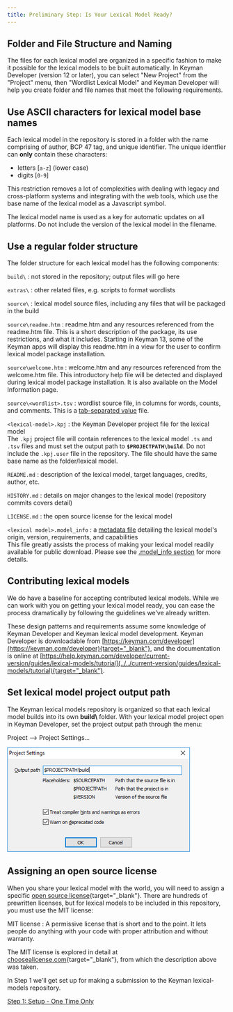 ```yaml
---
title: Preliminary Step: Is Your Lexical Model Ready?
---
```

  
## Folder and File Structure and Naming

The files for each lexical model are organized in a specific fashion to
make it possible for the lexical models to be built automatically. In
Keyman Developer (version 12 or later), you can select "New Project"
from the "Project" menu, then "Wordlist Lexical Model" and Keyman
Developer will help you create folder and file names that meet the
following requirements.

## Use ASCII characters for lexical model base names

Each lexical model in the repository is stored in a folder with the name
comprising of author, BCP 47 tag, and unique identifier. The unique
identfier can **only** contain these characters:

-   letters \[`a-z`\] (lower case)
-   digits \[`0-9`\]

This restriction removes a lot of complexities with dealing with legacy
and cross-platform systems and integrating with the web tools, which use
the base name of the lexical model as a Javascript symbol.

The lexical model name is used as a key for automatic updates on all
platforms. Do not include the version of the lexical model in the
filename.

## Use a regular folder structure

The folder structure for each lexical model has the following
components:

`build\`
:   not stored in the repository; output files will go here

`extras\`
:   other related files, e.g. scripts to format wordlists

`source\`
:   lexical model source files, including any files that will be
    packaged in the build

`source\readme.htm`
:   readme.htm and any resources referenced from the readme.htm file.
    This is a short description of the package, its use restrictions,
    and what it includes. Starting in Keyman 13, some of the Keyman apps
    will display this readme.htm in a view for the user to confirm
    lexical model package installation.

`source\welcome.htm`
:   welcome.htm and any resources referenced from the welcome.htm file.
    This introductory help file will be detected and displayed during
    lexical model package installation. It is also available on the
    Model Information page.

`source\<wordlist>.tsv`
:   wordlist source file, in columns for words, counts, and comments.
    This is a [tab-separated
    value](/developer/current-version/reference/file-types/tsv.php)
    file.

`<lexical-model>.kpj`
:   the Keyman Developer project file for the lexical model  
    The `.kpj` project file will contain references to the lexical model
    `.ts` and `.tsv` files and must set the output path to
    **`$PROJECTPATH\build`**. Do not include the `.kpj.user` file in the
    repository. The file should have the same base name as the
    folder/lexical model.

`README.md`
:   description of the lexical model, target languages, credits, author,
    etc.

`HISTORY.md`
:   details on major changes to the lexical model (repository commits
    covers detail)

`LICENSE.md`
:   the open source license for the lexical model

`<lexical model>.model_info`
:   a [metadata file](/developer/cloud/model_info) detailing the lexical
    model's origin, version, requirements, and capabilities  
    This file greatly assists the process of making your lexical model
    readily available for public download. Please see the [.model_info
    section](/developer/cloud/model_info) for more details.

## Contributing lexical models

We do have a baseline for accepting contributed lexical models. While we
can work with you on getting your lexical model ready, you can ease the
process dramatically by following the guidelines we’ve already written.

These design patterns and requirements assume some knowledge of Keyman
Developer and Keyman lexical model development. Keyman Developer is
downloadable from
[https://keyman.com/developer](https://keyman.com/developer){target="_blank"},
and the documentation is online at
[https://help.keyman.com/developer/current-version/guides/lexical-models/tutorial](../../current-version/guides/lexical-models/tutorial){target="_blank"}.

## Set lexical model project output path

The Keyman lexical models repository is organized so that each lexical
model builds into its own **build\\** folder. With your lexical model
project open in Keyman Developer, set the project output path through
the menu:

Project --&gt; Project Settings...

![](/cdn/dev/img/developer/keyboards/project-settings.png)

## Assigning an open source license

When you share your lexical model with the world, you will need to
assign a specific [open source
license](https://opensource.org/licenses){target="_blank"}. There are
hundreds of prewritten licenses, but for lexical models to be included
in this repository, you must use the MIT license:

MIT license
:   A permissive license that is short and to the point. It lets people
    do anything with your code with proper attribution and without
    warranty.

The MIT license is explored in detail at
[choosealicense.com](https://choosealicense.com/licenses/){target="_blank"},
from which the description above was taken.

In Step 1 we'll get set up for making a submission to the Keyman
lexical-models repository.

[Step 1: Setup - One Time Only](step-1)
